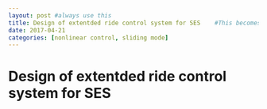 ```yaml
---
layout: post #always use this
title: Design of extentded ride control system for SES    #This becomes the title of the page
date: 2017-04-21
categories: [nonlinear control, sliding mode]
---
```

# Design of extentded ride control system for SES #

